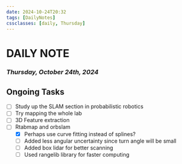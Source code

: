 ```yaml
---
date: 2024-10-24T20:32
tags: [DailyNotes]
cssclasses: [daily, Thursday]
---
```

# DAILY NOTE
### *Thursday, October 24th, 2024*

## Ongoing Tasks

- [ ] Study up the SLAM section in probabilistic robotics
- [ ] Try mapping the whole lab
- [ ] 3D Feature extraction
- [ ] Rtabmap and orbslam
	- [x] Perhaps use curve fitting instead of splines? 
	- [ ] Added less angular uncertainty since turn angle will be small
	- [ ] Added box lidar for better scanning
	- [ ] Used rangelib library for faster computing
